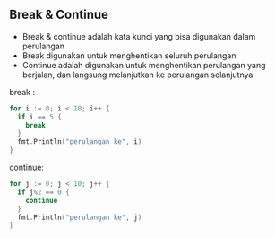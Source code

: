 ## Break & Continue
- Break & continue adalah kata kunci yang bisa digunakan dalam perulangan
- Break digunakan untuk menghentikan seluruh perulangan
- Continue adalah digunakan untuk menghentikan perulangan yang berjalan, dan langsung melanjutkan ke perulangan selanjutnya

break :
```go
for i := 0; i < 10; i++ {
  if i == 5 {
    break
  }
  fmt.Println("perulangan ke", i)
}
```
continue:
```go
for j := 0; j < 10; j++ {
  if j%2 == 0 {
    continue
  }
  fmt.Println("perulangan ke", j)
}
```
